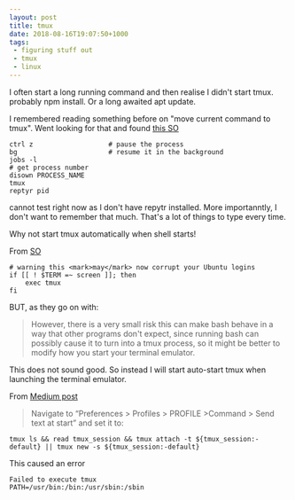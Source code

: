 ```yaml
---
layout: post
title: tmux
date: 2018-08-16T19:07:50+1000
tags:
 - figuring stuff out
 - tmux
 - linux
---
```


I often start a long running command and then realise I didn't start tmux.
probably npm install. Or a long awaited apt update.

I remembered reading something before on "move current command to tmux".
Went looking for that and found [this SO](https://superuser.com/a/748494/720701)

```
ctrl z                   # pause the process
bg                       # resume it in the background
jobs -l
# get process number
disown PROCESS_NAME
tmux
reptyr pid
```

cannot test right now as I don't have repytr installed. More importanntly, I don't
want to remember that much. That's a lot of things to type every time.

Why not start tmux automatically when shell starts!

From [SO](https://stackoverflow.com/a/11069117/4423351)

```
# warning this <mark>may</mark> now corrupt your Ubuntu logins
if [[ ! $TERM =~ screen ]]; then
    exec tmux
fi
```

BUT, as they go on with:

> However, there is a very small risk this can make bash behave in a way that other programs don't expect, since running bash can possibly cause it to turn into a tmux process, so it might be better to modify how you start your terminal emulator.

This does not sound good. So instead I will start auto-start tmux when launching the terminal emulator.

From [Medium post](https://medium.com/@sasom/auto-starting-tmux-in-iterm2-4276182d452a)

> Navigate to “Preferences > Profiles > PROFILE >Command > Send text at start” and set it to:

```
tmux ls && read tmux_session && tmux attach -t ${tmux_session:-default} || tmux new -s ${tmux_session:-default}
```

This caused an error

```
Failed to execute tmux
PATH=/usr/bin:/bin:/usr/sbin:/sbin
```

